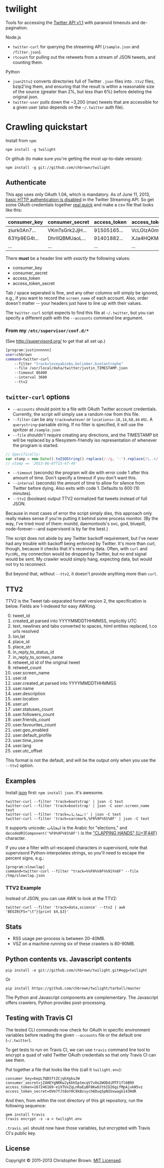# twilight

Tools for accessing the [Twitter API v1.1](https://dev.twitter.com/docs/api/1.1/overview) with paranoid timeouts and de-pagination.

Node.js

* `twitter-curl` for querying the streaming API (`/sample.json` and `/filter.json`).
* `rtcount` for pulling out the retweets from a stream of JSON tweets, and counting them.

Python

* `json2ttv2` converts directories full of Twitter `.json` files into `.ttv2` files,
  bzip2'ing them, and ensuring that the result is within a reasonable size of the source (greater than 2%, but less than 6%) before deleting the original json.
* `twitter-user` pulls down the ~3,200 (max) tweets that are accessible for a given user
  (also depends on the `~/.twitter` auth file).

# Crawling quickstart

Install from `npm`:

    npm install -g twilight

Or github (to make sure you're getting the most up-to-date version):

    npm install -g git://github.com/chbrown/twilight

## Authenticate

This app uses only OAuth 1.0A, which is mandatory. As of June 11, 2013,
[basic HTTP authentication is disabled](https://dev.twitter.com/docs/faq#17750)
in the Twitter Streaming API. So get some OAuth credentials together [real quick](https://github.com/chbrown/autoauth) and make a csv file that looks like this:

| consumer_key | consumer_secret | access_token | access_token_secret |
|--------------|-----------------|--------------|---------------------|
| ziurk0An7... | VKmTsGrk2JjH... | 91505165...  | VcLOIzA0mkiCSbU...  |
| 63Yp9EG4t... | DhrlIQBMUaoL... | 91401882...  | XJa4HQKMgqfd7ee...  |
| ...          | ...             | ...          | ...                 |

There **must** be a header line with _exactly_ the following values:

  * consumer_key
  * consumer_secret
  * access_token
  * access_token_secret

Tab / space seperated is fine, and any other columns will simply be ignored, e.g., if you want to record the `screen_name` of each account. Also, order doesn't matter -- your headers just have to line up with their values.

The `twitter-curl` script expects to find this file at `~/.twitter`,
but you can specify a different path with the `--accounts` command line argument.

### From my `/etc/supervisor/conf.d/*`

(See http://supervisord.org/ to get that all set up.)

```bash
[program:justinnnnnn]
user=chbrown
command=twitter-curl
    --filter "track=loveyabiebs,belieber,bietastrophe"
    --file /usr/local/data/twitter/justin_TIMESTAMP.json
    --timeout 86400
    --interval 3600
    --ttv2
```

## `twitter-curl` options

* `--accounts` should point to a file with OAuth Twitter account credentials.
  Currently, the script will simply use a random row from this file.
* `--filter` can be any `track=whatever` or `locations=-18,14,68,44` etc. A
  `querystring`-parsable string. If no filter is specified, it will use the
  spritzer at `/sample.json`
* `--file` shouldn't require creating any directions, and the TIMESTAMP bit
  will be replaced by a filesystem-friendly iso representation of whenever
  the program is started.

```javascript
// Specifically:
var stamp = new Date().toISOString().replace(/:/g, '-').replace(/\..+/, '');
// stamp == '2013-06-07T15-47-49'
```

* `--timeout` (seconds) the program will die with error code 1 after this
   amount of time. Don't specify a timeout if you don't want this.
* `--interval` (seconds) the amount of time to allow for silence from Twitter
   before dying. Also exits with code 1. Defaults to 600 (10 minutes).
* `--ttv2` (boolean) output TTV2 normalized flat tweets instead of full JSON.

Because in most cases of error the script simply dies, this approach only
really makes sense if you're putting it behind some process monitor. (By the way,
I've tried most of them: monitd, daemontools's svc, god, bluepill,
node-forever---and supervisord is by far the best.)

The script does not abide by any Twitter backoff requirement, but I've never
had any trouble with backoff being enforced by Twitter. It's more than curl,
though, because it checks that it's receiving data. Often, with `curl` and
`PycURL`, my connection would be dropped by Twitter, but no end signal would be sent.
My crawler would simply hang, expecting data, but would not try to reconnect.

But beyond that, without `--ttv2`, it doesn't provide anything more than `curl`.

## TTV2

TTV2 is the Tweet tab-separated format version 2, the specification is below.
Fields are 1-indexed for easy AWKing.

  0. tweet_id
  1. created_at parsed into YYYYMMDDTHHMMSS, implicitly UTC
  2. text, newlines and tabs converted to spaces, html entities replaced, t.co urls resolved
  3. lon,lat
  4. place_id
  5. place_str
  6. in_reply_to_status_id
  7. in_reply_to_screen_name
  8. retweet_id id of the original tweet
  9. retweet_count
  10. user.screen_name
  11. user.id
  12. user.created_at parsed into YYYYMMDDTHHMMSS
  13. user.name
  14. user.description
  15. user.location
  16. user.url
  17. user.statuses_count
  18. user.followers_count
  19. user.friends_count
  20. user.favourites_count
  21. user.geo_enabled
  22. user.default_profile
  23. user.time_zone
  24. user.lang
  25. user.utc_offset

This format is not the default, and will be the output only when you use the `--ttv2` option.

## Examples

Install [json](https://github.com/zpoley/json-command) first: `npm install json`. It's awesome.

    twitter-curl --filter 'track=bootstrap' | json -C text
    twitter-curl --filter 'track=bootstrap' | json -C user.screen_name text
    twitter-curl --filter 'track=انتخابات' | json -C text
    twitter-curl --filter 'track=sarcmark,%F0%9F%91%8F' | json -C text

It supports unicode: انتخابات is the Arabic for "elections," and `decodeURIComponent('%F0%9F%91%8F')`
is the ["CLAPPING HANDS" (U+1F44F)](http://www.fileformat.info/info/unicode/char/1f44f/index.htm) character.

If you use a filter with url-escaped characters in supervisord, note that
supervisord Python-interpolates strings, so you'll need to escape the percent signs, e.g.:

    [program:slowclap]
    command=twitter-curl --filter "track=%%F0%%9F%%91%%8F" --file /tmp/slowclap.json

### TTV2 Example

Instead of JSON, you can use AWK to look at the TTV2:

    twitter-curl --filter 'track=data,science' --ttv2 | awk 'BEGIN{FS="\t"}{print $4,$3}'

## Stats

* RSS usage per-process is between 20-40MB.
* VSZ on a machine running six of these crawlers is 80-90MB.


## Python contents vs. Javascript contents

    pip install -e git://github.com/chbrown/twilight.git#egg=twilight

Or

    pip install https://github.com/chbrown/twilight/tarball/master

The Python and Javascript components are complementary.
The Javascript offers crawlers, Python provides post-processing.


## Testing with Travis CI

The tested CLI commands now check for OAuth in specific environment variables before reading the given `--accounts` file or the default one (`~/.twitter`).

To get tests to run on Travis CI, we can use `travis` command line tool to encrypt a quad of valid Twitter OAuth credentials so that only Travis CI can see them.

Put together a file that looks like this (call it `twilight.env`):

    consumer_key=bepLTQD5ftZCjqhXgkuJW
    consumer_secret=jZ4HEYgNRKwJykbh5ptmcqV7v0o2WODdiMTF1fl6B9X
    access_token=167246169-e1XTUxZqLnRaEyBF8KwOJtbID26gifMpAjukN5vz
    access_token_secret=OVm7fJt8oY0C9kBsvych6Duq5pNIUxwagG143HdR

And then, from within the root directory of this git repository, run the following sequence:

    gem install travis
    travis encrypt -s -a < twilight.env

`.travis.yml` should now have those variables, but encrypted with Travis CI's public key.


## License

Copyright © 2011–2013 Christopher Brown. [MIT Licensed](LICENSE).

